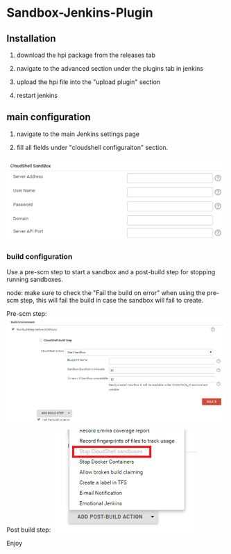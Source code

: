 # Sandbox-Jenkins-Plugin

## Installation
1) download the hpi package from the releases tab

2) navigate to the advanced section under the plugins tab in jenkins

3) upload the hpi file into the "upload plugin" section

4) restart jenkins

## main configuration
1) navigate to the main Jenkins settings page

2) fill all fields under "cloudshell configuraiton" section.

![Alt text](Pics/mainsetting.png?raw=true)

### build configuration
Use a pre-scm step to start a sandbox and a post-build step for stopping running sandboxes.

node: make sure to check the "Fail the build on error" when using the pre-scm step, this will fail the build in case the sandbox will fail to create.

Pre-scm step:
![Alt text](Pics/PreSCM.png?raw=true)

Post build step:
![Alt text](Pics/postBuild.png?raw=true)

Enjoy
